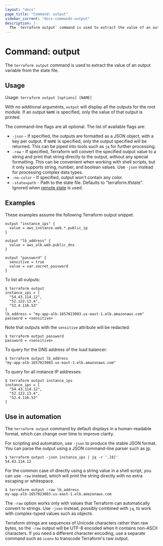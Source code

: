 ```yaml
---
layout: "docs"
page_title: "Command: output"
sidebar_current: "docs-commands-output"
description: |-
  The `terraform output` command is used to extract the value of an output variable from the state file.
---
```


# Command: output

The `terraform output` command is used to extract the value of
an output variable from the state file.

## Usage

Usage: `terraform output [options] [NAME]`

With no additional arguments, `output` will display all the outputs for
the root module. If an output `NAME` is specified, only the value of that
output is printed.

The command-line flags are all optional. The list of available flags are:

* `-json` - If specified, the outputs are formatted as a JSON object, with
    a key per output. If `NAME` is specified, only the output specified will be
    returned. This can be piped into tools such as `jq` for further processing.
* `-raw` - If specified, Terraform will convert the specified output value to a
    string and print that string directly to the output, without any special
    formatting. This can be convenient when working with shell scripts, but
    it only supports string, number, and boolean values. Use `-json` instead
    for processing complex data types.
* `-no-color` - If specified, output won't contain any color.
* `-state=path` - Path to the state file. Defaults to "terraform.tfstate".
    Ignored when [remote state](/docs/state/remote.html) is used.

## Examples

These examples assume the following Terraform output snippet.

```hcl
output "instance_ips" {
  value = aws_instance.web.*.public_ip
}

output "lb_address" {
  value = aws_alb.web.public_dns
}

output "password" {
  sensitive = true
  value = var.secret_password
}
```

To list all outputs:

```shellsession
$ terraform output
instance_ips = [
  "54.43.114.12",
  "52.122.13.4",
  "52.4.116.53"
]
lb_address = "my-app-alb-1657023003.us-east-1.elb.amazonaws.com"
password = <sensitive>
```

Note that outputs with the `sensitive` attribute will be redacted:

```shellsession
$ terraform output password
password = <sensitive>
```

To query for the DNS address of the load balancer:

```shellsession
$ terraform output lb_address
"my-app-alb-1657023003.us-east-1.elb.amazonaws.com"
```

To query for all instance IP addresses:

```shellsession
$ terraform output instance_ips
instance_ips = [
  "54.43.114.12",
  "52.122.13.4",
  "52.4.116.53"
]
```

## Use in automation

The `terraform output` command by default displays in a human-readable format,
which can change over time to improve clarity.

For scripting and automation, use `-json` to produce the stable JSON format.
You can parse the output using a JSON command-line parser such as
[jq](https://stedolan.github.io/jq/):

```shellsession
$ terraform output -json instance_ips | jq -r '.[0]'
54.43.114.12
```

For the common case of directly using a string value in a shell script, you
can use `-raw` instead, which will print the string directly with no extra
escaping or whitespace.

```shellsession
$ terraform output -raw lb_address
my-app-alb-1657023003.us-east-1.elb.amazonaws.com
```

The `-raw` option works only with values that Terraform can automatically
convert to strings. Use `-json` instead, possibly combined with `jq`, to
work with complex-typed values such as objects.

Terraform strings are sequences of Unicode characters rather than raw bytes,
so the `-raw` output will be UTF-8 encoded when it contains non-ASCII
characters. If you need a different character encoding, use a separate command
such as `iconv` to transcode Terraform's raw output.
